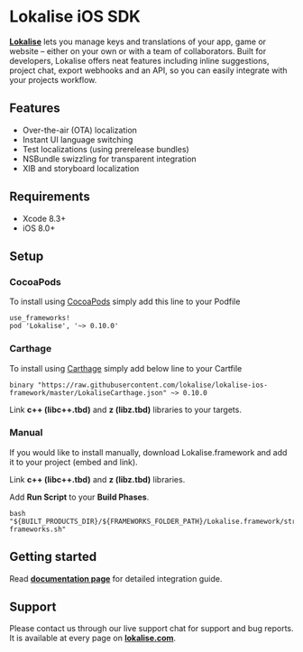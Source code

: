 # Lokalise iOS SDK

**[Lokalise](https://lokalise.com)** lets you manage keys and translations of your app, game or website – either on your own or with a team of collaborators. Built for developers, Lokalise offers neat features including inline suggestions, project chat, export webhooks and an API, so you can easily integrate with your projects workflow.

## Features

- Over-the-air (OTA) localization
- Instant UI language switching 
- Test localizations (using prerelease bundles)
- NSBundle swizzling for transparent integration
- XIB and storyboard localization

## Requirements

- Xcode 8.3+
- iOS 8.0+

## Setup 

### CocoaPods

To install using [CocoaPods](https://cocoapods.org) simply add this line to your Podfile

```
use_frameworks!
pod 'Lokalise', '~> 0.10.0'
```

### Carthage

To install using [Carthage](https://github.com/Carthage/Carthage) simply add below line to your Cartfile

```
binary "https://raw.githubusercontent.com/lokalise/lokalise-ios-framework/master/LokaliseCarthage.json" ~> 0.10.0
```

Link **c++ (libc++.tbd)** and **z (libz.tbd)** libraries to your targets.

### Manual

If you would like to install manually, download Lokalise.framework and add it to your project (embed and link).

Link **c++ (libc++.tbd)** and **z (libz.tbd)** libraries.

Add **Run Script** to your **Build Phases**.
```
bash "${BUILT_PRODUCTS_DIR}/${FRAMEWORKS_FOLDER_PATH}/Lokalise.framework/strip-frameworks.sh"
```

## Getting started

Read **[documentation page](http://docs.lokalise.com/article/mL6XaIoAcw-lokalise-i-os-framework)** for detailed integration guide.

## Support

Please contact us through our live support chat for support and bug reports. It is available at every page on **[lokalise.com](https://lokalise.com)**.
